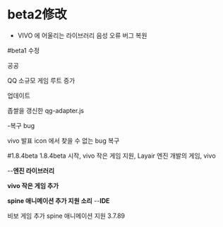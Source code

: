# beta2修改

- VIVO 에 어울리는 라이브러리 음성 오류 버그 복원

#beta1 수정

공공

QQ 소규모 게임 루트 증가

업데이트

좁쌀을 갱신한 qg-adapter.js

-복구 bug

vivo 발표 icon 에서 찾을 수 없는 bug 복구

#1.8.4beta
1.8.4beta 시작, vivo 작은 게임 지원, Layair 엔진 개발의 게임, vivo

--**엔진 라이브러리**


  **vivo 작은 게임 추가**
  
  **spine 애니메이션 추가 지원 소리**
--**IDE**

비보 게임 추가
spine 애니메이션 지원 3.7.89

